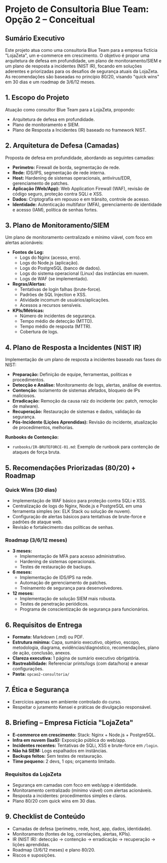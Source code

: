 # Projeto de Consultoria Blue Team: Opção 2 – Conceitual

## Sumário Executivo

Este projeto atua como uma consultoria Blue Team para a empresa fictícia "LojaZeta", um e-commerce em crescimento. O objetivo é propor uma arquitetura de defesa em profundidade, um plano de monitoramento/SIEM e um plano de resposta a incidentes (NIST IR), focando em soluções aderentes e priorizadas para os desafios de segurança atuais da LojaZeta. As recomendações são baseadas no princípio 80/20, visando "quick wins" em 30 dias e um roadmap de 3/6/12 meses.

## 1. Escopo do Projeto

Atuação como consultor Blue Team para a LojaZeta, propondo:
*   Arquitetura de defesa em profundidade.
*   Plano de monitoramento e SIEM.
*   Plano de Resposta a Incidentes (IR) baseado no framework NIST.

## 2. Arquitetura de Defesa (Camadas)

Proposta de defesa em profundidade, abordando as seguintes camadas:
*   **Perímetro:** Firewall de borda, segmentação de rede.
*   **Rede:** IDS/IPS, segmentação de rede interna.
*   **Host:** Hardening de sistemas operacionais, antivírus/EDR, gerenciamento de patches.
*   **Aplicação (Web/App):** Web Application Firewall (WAF), revisão de código seguro, proteção contra SQLi e XSS.
*   **Dados:** Criptografia em repouso e em trânsito, controle de acesso.
*   **Identidade:** Autenticação multifator (MFA), gerenciamento de identidade e acesso (IAM), política de senhas fortes.

## 3. Plano de Monitoramento/SIEM

Um plano de monitoramento centralizado e mínimo viável, com foco em alertas acionáveis:
*   **Fontes de Log:**
    *   Logs do Nginx (acesso, erro).
    *   Logs do Node.js (aplicação).
    *   Logs do PostgreSQL (banco de dados).
    *   Logs do sistema operacional (Linux) das instâncias em nuvem.
    *   Logs de WAF (se implementado).
*   **Regras/Alertas:**
    *   Tentativas de login falhas (brute-force).
    *   Padrões de SQL Injection e XSS.
    *   Atividade incomum de usuários/aplicações.
    *   Acessos a recursos sensíveis.
*   **KPIs/Métricas:**
    *   Número de incidentes de segurança.
    *   Tempo médio de detecção (MTTD).
    *   Tempo médio de resposta (MTTR).
    *   Cobertura de logs.

## 4. Plano de Resposta a Incidentes (NIST IR)

Implementação de um plano de resposta a incidentes baseado nas fases do NIST:
*   **Preparação:** Definição de equipe, ferramentas, políticas e procedimentos.
*   **Detecção e Análise:** Monitoramento de logs, alertas, análise de eventos.
*   **Contenção:** Isolamento de sistemas afetados, bloqueio de IPs maliciosos.
*   **Erradicação:** Remoção da causa raiz do incidente (ex: patch, remoção de malware).
*   **Recuperação:** Restauração de sistemas e dados, validação da segurança.
*   **Pós-Incidente (Lições Aprendidas):** Revisão do incidente, atualização de procedimentos, melhorias.

**Runbooks de Contenção:**
*   `runbooks/IR-BRUTEFORCE-01.md`: Exemplo de runbook para contenção de ataques de força bruta.

## 5. Recomendações Priorizadas (80/20) + Roadmap

### Quick Wins (30 dias)
*   Implementação de WAF básico para proteção contra SQLi e XSS.
*   Centralização de logs do Nginx, Node.js e PostgreSQL em uma ferramenta simples (ex: ELK Stack ou solução de nuvem).
*   Configuração de alertas básicos para tentativas de brute-force e padrões de ataque web.
*   Revisão e fortalecimento das políticas de senhas.

### Roadmap (3/6/12 meses)
*   **3 meses:**
    *   Implementação de MFA para acesso administrativo.
    *   Hardening de sistemas operacionais.
    *   Testes de restauração de backups.
*   **6 meses:**
    *   Implementação de IDS/IPS na rede.
    *   Automação de gerenciamento de patches.
    *   Treinamento de segurança para desenvolvedores.
*   **12 meses:**
    *   Implementação de solução SIEM mais robusta.
    *   Testes de penetração periódicos.
    *   Programa de conscientização de segurança para funcionários.

## 6. Requisitos de Entrega

*   **Formato:** Markdown (.md) ou PDF.
*   **Estrutura mínima:** Capa, sumário executivo, objetivo, escopo, metodologia, diagrama, evidências/diagnóstico, recomendações, plano de ação, conclusão, anexos.
*   **Clareza executiva:** 1 página de sumário executivo obrigatória.
*   **Rastreabilidade:** Referenciar prints/logs (com data/hora) e anexar configurações.
*   **Pasta:** `opcao2-consultoria/`

## 7. Ética e Segurança

*   Exercícios apenas em ambiente controlado do curso.
*   Respeitar o juramento Kensei e práticas de divulgação responsável.

## 8. Briefing – Empresa Fictícia "LojaZeta"

*   **E-commerce em crescimento:** Stack: Nginx + Node.js + PostgreSQL.
*   **Infra em nuvem (IaaS):** Exposição pública do web/app.
*   **Incidentes recentes:** Tentativas de SQLi, XSS e brute-force em `/login`.
*   **Não há SIEM:** Logs espalhados em instâncias.
*   **Backups feitos:** Sem testes de restauração.
*   **Time pequeno:** 2 devs, 1 ops; orçamento limitado.

### Requisitos da LojaZeta
*   Segurança em camadas com foco em web/app e identidade.
*   Monitoramento centralizado (mínimo viável) com alertas acionáveis.
*   Resposta a incidentes: procedimentos simples e claros.
*   Plano 80/20 com quick wins em 30 dias.

## 9. Checklist de Conteúdo

*   Camadas de defesa (perímetro, rede, host, app, dados, identidade).
*   Monitoramento (fontes de log, correlações, alertas, KPIs).
*   IR (NIST IR): detecção → contenção → erradicação → recuperação → lições aprendidas.
*   Roadmap (3/6/12 meses) e plano 80/20.
*   Riscos e suposições.
